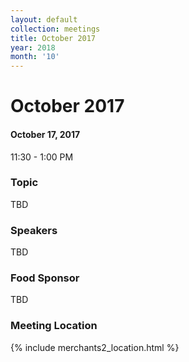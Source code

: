 ```yaml
---
layout: default
collection: meetings
title: October 2017
year: 2018
month: '10'
---
```


# October 2017

#### October 17, 2017
11:30 - 1:00 PM

### Topic

TBD

### Speakers

TBD

### Food Sponsor
TBD

### Meeting Location
{% include merchants2_location.html %}
